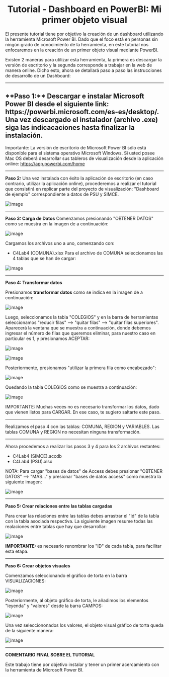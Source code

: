 <h1 align="center"> Tutorial - Dashboard en PowerBI: Mi primer objeto visual </h1> 

El  presente tutorial  tiene por  objetivo la creación de  un dashboard utilizando la herramienta Microsoft Power BI. Dado que el foco está en personas sin ningún grado de conocimiento de la herramienta, en este tutorial nos enfocaremos en la creación de un primer objeto visual mediante PowerBI.

Existen 2 maneras para utilizar esta herramienta, la primera es descargar la versión de escritorio y la segunda corresponde a trabajar en la web de manera online.
Dicho esto, ahora se detallará paso a paso las instrucciones de desarrollo de un Dashboard:

***********************************************************************************************************************************************************************

<h2> **Paso 1:** Descargar e instalar Microsoft Power BI desde el siguiente link: https://powerbi.microsoft.com/es-es/desktop/. Una vez descargado el instalador (archivo .exe) siga las indicacaciones hasta finalizar la instalación. </h2>

Importante: La versión de escritorio de Microsoft Power BI sólo está disponible para el sistema operativo Microsoft Windows. Si usted posee Mac OS deberá desarrollar sus tableros de visualización desde la aplicación online: https://app.powerbi.com/home
***********************************************************************************************************************************************************************

**Paso 2:**  Una vez instalada con éxito la aplicación de escritorio (en caso contrario, utilizar la aplicación online), procederemos a realizar el tutorial que consistirá en replicar parte del proyecto de visualización: "Dashboard de ejemplo" correspondiente a datos de PSU y SIMCE.

![image](https://user-images.githubusercontent.com/52829923/213713988-de57eacb-1166-42cc-9662-40f3ad37baa5.png)

***********************************************************************************************************************************************************************

**Paso 3: Carga de Datos**
Comenzamos presionando "OBTENER DATOS" como se muestra en la imagen de a continuación:

![image](https://user-images.githubusercontent.com/52829923/213748199-e1080fa4-7cbd-40ce-a17d-2bb555565c18.png)

Cargamos los archivos uno a uno, comenzando con: 
- C4Lab4 (COMUNA).xlsx
Para el archivo de COMUNA seleccionamos las 4 tablas que se han de cargar:

![image](https://user-images.githubusercontent.com/52829923/213754909-db1b7edb-2535-415d-b13c-92773f28337e.png)

***********************************************************************************************************************************************************************

**Paso 4: Transformar datos**

Presionamos **transformar datos** como se indica en la imagen de a continuación: 

![image](https://user-images.githubusercontent.com/52829923/213754946-1af902bc-7069-42a1-b394-1b530aeed8ce.png)

Luego, seleccionamos la tabla "COLEGIOS" y en la barra de herramientas seleccionamos "reducir filas" --> "quitar filas" --> "quitar filas superiores". Aparecerá la ventana que se muestra a continuación, donde debemos ingresar el número de filas que queremos eliminar, para nuestro caso en particular es 1, y presionamos ACEPTAR:

![image](https://user-images.githubusercontent.com/52829923/213755018-92363aed-9f3d-4af4-9fd5-5e68693044f7.png)


![image](https://user-images.githubusercontent.com/52829923/213755091-121588d6-3da7-4ea2-a58f-fb8e2ea5d037.png)

Posteriormente, presionamos "utilizar la primera fila como encabezado":

![image](https://user-images.githubusercontent.com/52829923/213756925-a00af6b7-c326-47f7-9fb6-f8b2a55ab378.png)

Quedando la tabla COLEGIOS como se muestra a continuación: 

![image](https://user-images.githubusercontent.com/52829923/213756961-e7ef2db1-9cec-4ee9-b8f1-aba7b2792be6.png)

IMPORTANTE: Muchas veces no es necesario transformar los datos, dado que vienen listos para CARGAR. En ese caso, te sugiero saltarte este paso.

***********************************************************************************************************************************************************************
Realizamos el paso 4 con las tablas: COMUNA, REGION y VARIABLES. Las tablas COMUNA y REGION no necesitan ninguna transformación.
***********************************************************************************************************************************************************************
Ahora procedemos a realizar los pasos 3 y 4 para los 2 archivos restantes:
- C4Lab4 (SIMCE).accdb
- C4Lab4 (PSU).xlsx

NOTA: Para cargar "bases de datos" de Access debes presionar "OBTENER DATOS" --> "MAS..." y presionar "bases de datos access" como muestra la siguiente imagen:

![image](https://user-images.githubusercontent.com/52829923/213765614-7b7c4a08-ae99-4cb2-8a29-0036db8d619a.png)

***********************************************************************************************************************************************************************

**Paso 5: Crear relaciones entre las tablas cargadas**

Para crear las relaciones entre las tablas debes arrastrar el "id" de la tabla con la tabla asociada respectiva. La siguiente imagen resume todas las realaciones entre tablas que hay que desarrollar:

![image](https://user-images.githubusercontent.com/52829923/213773615-69f6f678-7d4f-4c67-9482-23aa44d66a29.png)


**IMPORTANTE:** es necesario renombrar los "ID" de cada tabla, para facilitar esta etapa.

***********************************************************************************************************************************************************************

**Paso 6: Crear objetos visuales**

Comenzamos seleccionando el gráfico de torta en la barra VISUALIZACIONES:

![image](https://user-images.githubusercontent.com/52829923/213776787-9245d4a1-c267-41f0-b92a-af0ef72664df.png)

Posteriormente, al objeto gráfico de torta, le añadimos los elementos "leyenda" y "valores" desde la barra CAMPOS:

![image](https://user-images.githubusercontent.com/52829923/213776809-b71c146c-7eb4-447d-959f-48d7a7faf846.png)

Una vez selecciononados los valores, el objeto visual gráfico de torta queda de la siguiente manera:

![image](https://user-images.githubusercontent.com/52829923/213787863-944cea73-a925-40cf-bbee-ca48e8482d2b.png)

***********************************************************************************************************************************************************************

**COMENTARIO FINAL SOBRE EL TUTORIAL**

Este trabajo tiene por objetivo instalar y tener un primer acercamiento con la herramienta de Microsoft Power BI.






